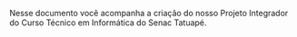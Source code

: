 Nesse documento você acompanha a criação do nosso Projeto Integrador do Curso Técnico em Informática do Senac Tatuapé.
